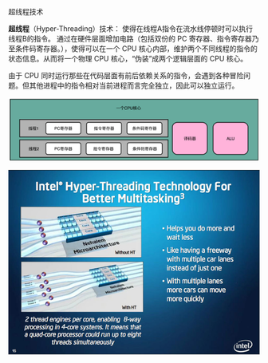 超线程技术

**超线程**（Hyper-Threading）技术： 使得在线程A指令在流水线停顿时可以执行线程B的指令。
通过在硬件层面增加电路（包括双份的 PC 寄存器、指令寄存器乃至条件码寄存器。），使得可以在一个 CPU 核心内部，维护两个不同线程的指令的状态信息。从而将一个物理 CPU 核心，“伪装”成两个逻辑层面的 CPU 核心。

由于 CPU 同时运行那些在代码层面有前后依赖关系的指令，会遇到各种冒险问题。但其他进程中的指令相对当前进程而言完全独立，因此可以独立运行。

![image-20201013145713961](assets/image-20201013145713961.png)

![](assets/超线程技术0.png)